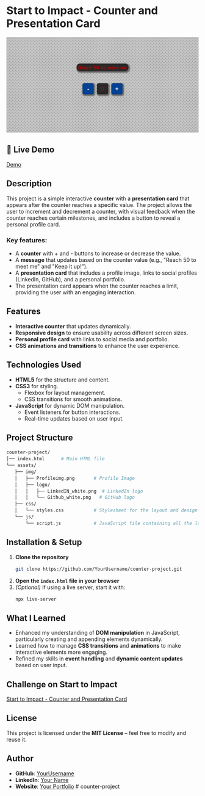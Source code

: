 
# Start to Impact - Counter and Presentation Card

![Project Preview](./asset/img/preview-counter.png) <!-- Replace with your project screenshot -->

## 🔗 Live Demo
[Demo](https://your-link.com) <!-- Replace with your live demo link if available -->

## Description

This project is a simple interactive **counter** with a **presentation card** that appears after the counter reaches a specific value. The project allows the user to increment and decrement a counter, with visual feedback when the counter reaches certain milestones, and includes a button to reveal a personal profile card.

### Key features:
- A **counter** with + and - buttons to increase or decrease the value.
- A **message** that updates based on the counter value (e.g., "Reach 50 to meet me" and "Keep it up!").
- A **presentation card** that includes a profile image, links to social profiles (LinkedIn, GitHub), and a personal portfolio.
- The presentation card appears when the counter reaches a limit, providing the user with an engaging interaction.

## Features

- **Interactive counter** that updates dynamically.
- **Responsive design** to ensure usability across different screen sizes.
- **Personal profile card** with links to social media and portfolio.
- **CSS animations and transitions** to enhance the user experience.

## Technologies Used

- **HTML5** for the structure and content.
- **CSS3** for styling.
  - Flexbox for layout management.
  - CSS transitions for smooth animations.
- **JavaScript** for dynamic DOM manipulation.
  - Event listeners for button interactions.
  - Real-time updates based on user input.

## Project Structure

```bash
counter-project/
│── index.html      # Main HTML file
└── assets/         
   ├── img/         
   │   ├── Profileimg.png       # Profile Image
   │   ├── logo/                
   │   │   ├── LinkedIN_white.png  # LinkedIn logo
   │   │   └── Github_white.png   # GitHub logo
   ├── css/         
   │   └── styles.css           # Stylesheet for the layout and design
   └── js/             
       └── script.js            # JavaScript file containing all the logic
```

## Installation & Setup

1. **Clone the repository**  
   ```bash
   git clone https://github.com/YourUsername/counter-project.git
   ```
2. **Open the `index.html` file in your browser**  
3. *(Optional)* If using a live server, start it with:  
   ```bash
   npx live-server
   ```

## What I Learned

- Enhanced my understanding of **DOM manipulation** in JavaScript, particularly creating and appending elements dynamically.
- Learned how to manage **CSS transitions** and **animations** to make interactive elements more engaging.
- Refined my skills in **event handling** and **dynamic content updates** based on user input.

## Challenge on Start to Impact

[Start to Impact - Counter and Presentation Card](https://www.starttoimpact.com/challenge)  <!-- Replace with your challenge link if available -->

## License

This project is licensed under the **MIT License** – feel free to modify and reuse it.

## Author

- **GitHub**: [YourUsername](https://github.com/YourUsername)  
- **LinkedIn**: [Your Name](https://www.linkedin.com/in/yourname/)  
- **Website**: [Your Portfolio](https://your-portfolio.com)
#   c o u n t e r - p r o j e c t 
 
 